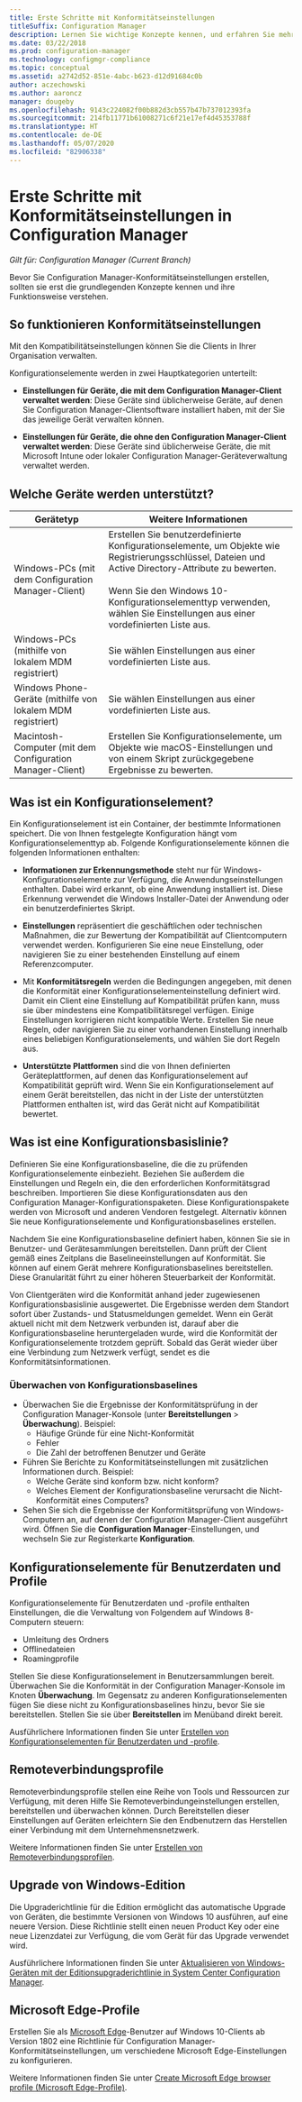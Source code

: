 ```yaml
---
title: Erste Schritte mit Konformitätseinstellungen
titleSuffix: Configuration Manager
description: Lernen Sie wichtige Konzepte kennen, und erfahren Sie mehr zur Funktionsweise von Konformitätseinstellungen
ms.date: 03/22/2018
ms.prod: configuration-manager
ms.technology: configmgr-compliance
ms.topic: conceptual
ms.assetid: a2742d52-851e-4abc-b623-d12d91684c0b
author: aczechowski
ms.author: aaroncz
manager: dougeby
ms.openlocfilehash: 9143c224082f00b882d3cb557b47b737012393fa
ms.sourcegitcommit: 214fb11771b61008271c6f21e17ef4d45353788f
ms.translationtype: HT
ms.contentlocale: de-DE
ms.lasthandoff: 05/07/2020
ms.locfileid: "82906338"
---
```

# <a name="get-started-with-compliance-settings-in-configuration-manager"></a>Erste Schritte mit Konformitätseinstellungen in Configuration Manager

*Gilt für: Configuration Manager (Current Branch)*

Bevor Sie Configuration Manager-Konformitätseinstellungen erstellen, sollten sie erst die grundlegenden Konzepte kennen und ihre Funktionsweise verstehen.  



## <a name="how-compliance-settings-work"></a>So funktionieren Konformitätseinstellungen  
Mit den Kompatibilitätseinstellungen können Sie die Clients in Ihrer Organisation verwalten.  

Konfigurationselemente werden in zwei Hauptkategorien unterteilt:  

- **Einstellungen für Geräte, die mit dem Configuration Manager-Client verwaltet werden**: Diese Geräte sind üblicherweise Geräte, auf denen Sie Configuration Manager-Clientsoftware installiert haben, mit der Sie das jeweilige Gerät verwalten können.  

- **Einstellungen für Geräte, die ohne den Configuration Manager-Client verwaltet werden**: Diese Geräte sind üblicherweise Geräte, die mit Microsoft Intune oder lokaler Configuration Manager-Geräteverwaltung verwaltet werden.  



## <a name="what-devices-are-supported"></a>Welche Geräte werden unterstützt?  

| Gerätetyp | Weitere Informationen |  
|------------|----------------------|  
| Windows-PCs (mit dem Configuration Manager-Client) | Erstellen Sie benutzerdefinierte Konfigurationselemente, um Objekte wie Registrierungsschlüssel, Dateien und Active Directory-Attribute zu bewerten.<br /><br /> Wenn Sie den Windows 10-Konfigurationselementtyp verwenden, wählen Sie Einstellungen aus einer vordefinierten Liste aus. |  
| Windows-PCs (mithilfe von lokalem MDM registriert) | Sie wählen Einstellungen aus einer vordefinierten Liste aus. |  
| Windows Phone-Geräte (mithilfe von lokalem MDM registriert) | Sie wählen Einstellungen aus einer vordefinierten Liste aus. |  
| Macintosh-Computer (mit dem Configuration Manager-Client) | Erstellen Sie Konfigurationselemente, um Objekte wie macOS-Einstellungen und von einem Skript zurückgegebene Ergebnisse zu bewerten. |  



## <a name="what-is-a-configuration-item"></a>Was ist ein Konfigurationselement?  
Ein Konfigurationselement ist ein Container, der bestimmte Informationen speichert. Die von Ihnen festgelegte Konfiguration hängt vom Konfigurationselementtyp ab. Folgende Konfigurationselemente können die folgenden Informationen enthalten:

- **Informationen zur Erkennungsmethode** steht nur für Windows-Konfigurationselemente zur Verfügung, die Anwendungseinstellungen enthalten. Dabei wird erkannt, ob eine Anwendung installiert ist. Diese Erkennung verwendet die Windows Installer-Datei der Anwendung oder ein benutzerdefiniertes Skript.  

- **Einstellungen** repräsentiert die geschäftlichen oder technischen Maßnahmen, die zur Bewertung der Kompatibilität auf Clientcomputern verwendet werden. Konfigurieren Sie eine neue Einstellung, oder navigieren Sie zu einer bestehenden Einstellung auf einem Referenzcomputer.  

- Mit **Konformitätsregeln** werden die Bedingungen angegeben, mit denen die Konformität einer Konfigurationselementeinstellung definiert wird. Damit ein Client eine Einstellung auf Kompatibilität prüfen kann, muss sie über mindestens eine Kompatibilitätsregel verfügen. Einige Einstellungen korrigieren nicht kompatible Werte. Erstellen Sie neue Regeln, oder navigieren Sie zu einer vorhandenen Einstellung innerhalb eines beliebigen Konfigurationselements, und wählen Sie dort Regeln aus.  

- **Unterstützte Plattformen** sind die von Ihnen definierten Geräteplattformen, auf denen das Konfigurationselement auf Kompatibilität geprüft wird. Wenn Sie ein Konfigurationselement auf einem Gerät bereitstellen, das nicht in der Liste der unterstützten Plattformen enthalten ist, wird das Gerät nicht auf Kompatibilität bewertet.  



## <a name="what-is-a-configuration-baseline"></a>Was ist eine Konfigurationsbasislinie?  
Definieren Sie eine Konfigurationsbaseline, die die zu prüfenden Konfigurationselemente einbezieht. Beziehen Sie außerdem die Einstellungen und Regeln ein, die den erforderlichen Konformitätsgrad beschreiben. Importieren Sie diese Konfigurationsdaten aus den Configuration Manager-Konfigurationspaketen. Diese Konfigurationspakete werden von Microsoft und anderen Vendoren festgelegt. Alternativ können Sie neue Konfigurationselemente und Konfigurationsbaselines erstellen.  

Nachdem Sie eine Konfigurationsbaseline definiert haben, können Sie sie in Benutzer- und Gerätesammlungen bereitstellen. Dann prüft der Client gemäß eines Zeitplans die Baselineeinstellungen auf Konformität. Sie können auf einem Gerät mehrere Konfigurationsbaselines bereitstellen. Diese Granularität führt zu einer höheren Steuerbarkeit der Konformität. 

Von Clientgeräten wird die Konformität anhand jeder zugewiesenen Konfigurationsbasislinie ausgewertet. Die Ergebnisse werden dem Standort sofort über Zustands- und Statusmeldungen gemeldet. Wenn ein Gerät aktuell nicht mit dem Netzwerk verbunden ist, darauf aber die Konfigurationsbaseline heruntergeladen wurde, wird die Konformität der Konfigurationselemente trotzdem geprüft. Sobald das Gerät wieder über eine Verbindung zum Netzwerk verfügt, sendet es die Konformitätsinformationen.  

### <a name="monitoring-configuration-baselines"></a>Überwachen von Konfigurationsbaselines
- Überwachen Sie die Ergebnisse der Konformitätsprüfung in der Configuration Manager-Konsole (unter **Bereitstellungen** > **Überwachung**). Beispiel:
  - Häufige Gründe für eine Nicht-Konformität
  - Fehler
  - Die Zahl der betroffenen Benutzer und Geräte
- Führen Sie Berichte zu Konformitätseinstellungen mit zusätzlichen Informationen durch. Beispiel:
  - Welche Geräte sind konform bzw. nicht konform?
  - Welches Element der Konfigurationsbaseline verursacht die Nicht-Konformität eines Computers?
- Sehen Sie sich die Ergebnisse der Konformitätsprüfung von Windows-Computern an, auf denen der Configuration Manager-Client ausgeführt wird. Öffnen Sie die **Configuration Manager**-Einstellungen, und wechseln Sie zur Registerkarte **Konfiguration**.  



## <a name="user-data-and-profiles-configuration-items"></a>Konfigurationselemente für Benutzerdaten und Profile  
Konfigurationselemente für Benutzerdaten und -profile enthalten Einstellungen, die die Verwaltung von Folgendem auf Windows 8-Computern steuern:  
- Umleitung des Ordners
- Offlinedateien
- Roamingprofile  

Stellen Sie diese Konfigurationselement in Benutzersammlungen bereit. Überwachen Sie die Konformität in der Configuration Manager-Konsole im Knoten **Überwachung**. Im Gegensatz zu anderen Konfigurationselementen fügen Sie diese nicht zu Konfigurationsbaselines hinzu, bevor Sie sie bereitstellen. Stellen Sie sie über **Bereitstellen** im Menüband direkt bereit.  

Ausführlichere Informationen finden Sie unter [Erstellen von Konfigurationselementen für Benutzerdaten und -profile](../deploy-use/create-user-data-and-profiles-configuration-items.md).  



## <a name="remote-connection-profiles"></a>Remoteverbindungsprofile  
Remoteverbindungsprofile stellen eine Reihe von Tools und Ressourcen zur Verfügung, mit deren Hilfe Sie Remoteverbindungeinstellungen erstellen, bereitstellen und überwachen können. Durch Bereitstellen dieser Einstellungen auf Geräten erleichtern Sie den Endbenutzern das Herstellen einer Verbindung mit dem Unternehmensnetzwerk.  

Weitere Informationen finden Sie unter [Erstellen von Remoteverbindungsprofilen](../deploy-use/create-remote-connection-profiles.md).  



## <a name="windows-edition-upgrade"></a>Upgrade von Windows-Edition
Die Upgraderichtlinie für die Edition ermöglicht das automatische Upgrade von Geräten, die bestimmte Versionen von Windows 10 ausführen, auf eine neuere Version. Diese Richtlinie stellt einen neuen Product Key oder eine neue Lizenzdatei zur Verfügung, die vom Gerät für das Upgrade verwendet wird.

Ausführlichere Informationen finden Sie unter [Aktualisieren von Windows-Geräten mit der Editionsupgraderichtlinie in System Center Configuration Manager](../deploy-use/upgrade-windows-version.md).



## <a name="microsoft-edge-browser-profiles"></a>Microsoft Edge-Profile
<!-- 1357310 -->
Erstellen Sie als [Microsoft Edge](https://www.microsoft.com/itpro/microsoft-edge)-Benutzer auf Windows 10-Clients ab Version 1802 eine Richtlinie für Configuration Manager-Konformitätseinstellungen, um verschiedene Microsoft Edge-Einstellungen zu konfigurieren. 

Weitere Informationen finden Sie unter [Create Microsoft Edge browser profile (Microsoft Edge-Profile)](../deploy-use/browser-profiles.md).

